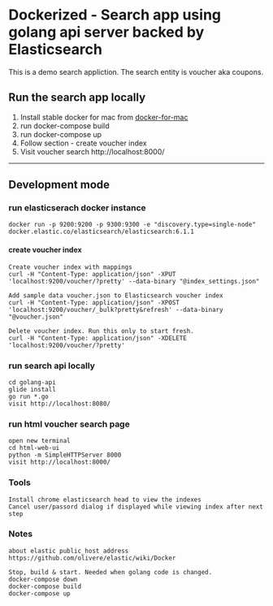 
# Dockerized - Search app using golang api server backed by Elasticsearch
This is a demo search appliction. The search entity is voucher aka coupons.

## Run the search app locally
1. Install stable docker for mac from [docker-for-mac](https://docs.docker.com/docker-for-mac/install/#download-docker-for-mac)
2. run docker-compose build
3. run docker-compose up
4. Follow section - create voucher index
5. Visit voucher search http://localhost:8000/

---
## Development mode

### run elasticserach docker instance
    docker run -p 9200:9200 -p 9300:9300 -e "discovery.type=single-node" docker.elastic.co/elasticsearch/elasticsearch:6.1.1

#### create voucher index
    Create voucher index with mappings
    curl -H "Content-Type: application/json" -XPUT 'localhost:9200/voucher/?pretty' --data-binary "@index_settings.json"

    Add sample data voucher.json to Elasticsearch voucher index
    curl -H "Content-Type: application/json" -XPOST 'localhost:9200/voucher/_bulk?pretty&refresh' --data-binary "@voucher.json"

    Delete voucher index. Run this only to start fresh.
    curl -H "Content-Type: application/json" -XDELETE 'localhost:9200/voucher/?pretty'

### run search api locally
    cd golang-api
    glide install
    go run *.go
    visit http://localhost:8080/

### run html voucher search page
    open new terminal
    cd html-web-ui
    python -m SimpleHTTPServer 8000
    visit http://localhost:8000/

### Tools
    Install chrome elasticsearch head to view the indexes
    Cancel user/passord dialog if displayed while viewing index after next step

### Notes
    about elastic public_host address
    https://github.com/olivere/elastic/wiki/Docker

    Stop, build & start. Needed when golang code is changed.
    docker-compose down
    docker-compose build
    docker-compose up
